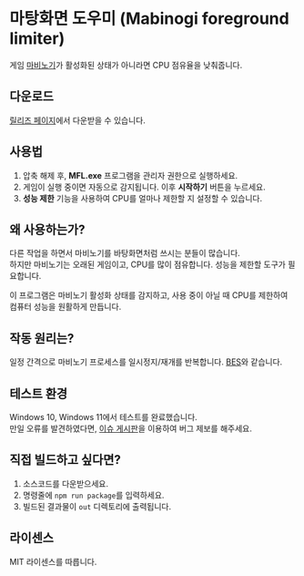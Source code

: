 # 마탕화면 도우미 (Mabinogi foreground limiter)

게임 [마비노기](https://mabinogi.nexon.com)가 활성화된 상태가 아니라면 CPU 점유율을 낮춰줍니다.

## 다운로드

[릴리즈 페이지](https://github.com/izure1/mabinogi-foreground-limter/releases)에서 다운받을 수 있습니다.

## 사용법

1. 압축 해제 후, **MFL.exe** 프로그램을 관리자 권한으로 실행하세요.  
2. 게임이 실행 중이면 자동으로 감지됩니다. 이후 **시작하기** 버튼을 누르세요.
3. **성능 제한** 기능을 사용하여 CPU를 얼마나 제한할 지 설정할 수 있습니다.

## 왜 사용하는가?

다른 작업을 하면서 마비노기를 바탕화면처럼 쓰시는 분들이 많습니다.  
하지만 마비노기는 오래된 게임이고, CPU를 많이 점유합니다. 성능을 제한할 도구가 필요합니다.

이 프로그램은 마비노기 활성화 상태를 감지하고, 사용 중이 아닐 때 CPU를 제한하여 컴퓨터 성능을 원활하게 만듭니다.

## 작동 원리는?

일정 간격으로 마비노기 프로세스를 일시정지/재개를 반복합니다. [BES](https://mion.yosei.fi/BES/)와 같습니다.

## 테스트 환경

Windows 10, Windows 11에서 테스트를 완료했습니다.  
만일 오류를 발견하였다면, [이슈 게시판](https://github.com/izure1/mabinogi-foreground-limter/issues)을 이용하여 버그 제보를 해주세요.

## 직접 빌드하고 싶다면?

1. 소스코드를 다운받으세요.
2. 명령줄에 `npm run package`를 입력하세요.
3. 빌드된 결과물이 `out` 디렉토리에 출력됩니다.

## 라이센스

MIT 라이센스를 따릅니다.
